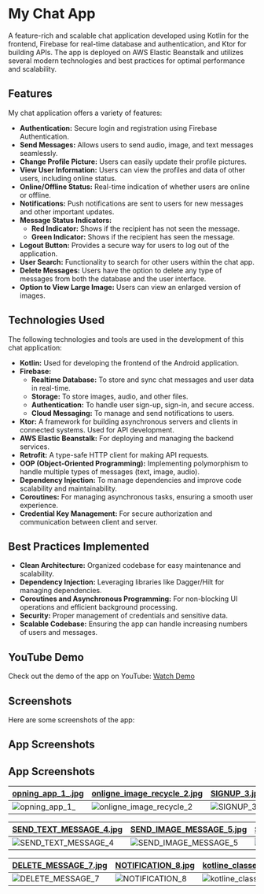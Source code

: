 # My Chat App

A feature-rich and scalable chat application developed using Kotlin for the frontend, Firebase for real-time database and authentication, and Ktor for building APIs. The app is deployed on AWS Elastic Beanstalk and utilizes several modern technologies and best practices for optimal performance and scalability.

## Features

My chat application offers a variety of features:

- **Authentication:** Secure login and registration using Firebase Authentication.
- **Send Messages:** Allows users to send audio, image, and text messages seamlessly.
- **Change Profile Picture:** Users can easily update their profile pictures.
- **View User Information:** Users can view the profiles and data of other users, including online status.
- **Online/Offline Status:** Real-time indication of whether users are online or offline.
- **Notifications:** Push notifications are sent to users for new messages and other important updates.
- **Message Status Indicators:**
  - **Red Indicator:** Shows if the recipient has not seen the message.
  - **Green Indicator:** Shows if the recipient has seen the message.
- **Logout Button:** Provides a secure way for users to log out of the application.
- **User Search:** Functionality to search for other users within the chat app.
- **Delete Messages:** Users have the option to delete any type of messages from both the database and the user interface.
- **Option to View Large Image:** Users can view an enlarged version of images.

## Technologies Used

The following technologies and tools are used in the development of this chat application:

- **Kotlin:** Used for developing the frontend of the Android application.
- **Firebase:**
  - **Realtime Database:** To store and sync chat messages and user data in real-time.
  - **Storage:** To store images, audio, and other files.
  - **Authentication:** To handle user sign-up, sign-in, and secure access.
  - **Cloud Messaging:** To manage and send notifications to users.
- **Ktor:** A framework for building asynchronous servers and clients in connected systems. Used for API development.
- **AWS Elastic Beanstalk:** For deploying and managing the backend services.
- **Retrofit:** A type-safe HTTP client for making API requests.
- **OOP (Object-Oriented Programming):** Implementing polymorphism to handle multiple types of messages (text, image, audio).
- **Dependency Injection:** To manage dependencies and improve code scalability and maintainability.
- **Coroutines:** For managing asynchronous tasks, ensuring a smooth user experience.
- **Credential Key Management:** For secure authorization and communication between client and server.

## Best Practices Implemented

- **Clean Architecture:** Organized codebase for easy maintenance and scalability.
- **Dependency Injection:** Leveraging libraries like Dagger/Hilt for managing dependencies.
- **Coroutines and Asynchronous Programming:** For non-blocking UI operations and efficient background processing.
- **Security:** Proper management of credentials and sensitive data.
- **Scalable Codebase:** Ensuring the app can handle increasing numbers of users and messages.

## YouTube Demo

Check out the demo of the app on YouTube: [Watch Demo](https://youtu.be/llaznWZZKGc)

## Screenshots

Here are some screenshots of the app:
## App Screenshots

## App Screenshots

| [opning_app_1_.jpg](images/opning_app_1_.jpg) | [onligne_image_recycle_2.jpg](images/onligne_image_recycle_2.jpg) | [SIGNUP_3.jpg](images/SIGNUP_3.jpg) |
|-----------------------------------------------|---------------------------------------------------------------|-----------------------------------|
| ![opning_app_1_](images/opning_app_1_.jpg) | ![onligne_image_recycle_2](images/onligne_image_recycle_2.jpg) | ![SIGNUP_3](images/SIGNUP_3.jpg) |

| [SEND_TEXT_MESSAGE_4.jpg](images/SEND_TEXT_MESSAGE_4.jpg) | [SEND_IMAGE_MESSAGE_5.jpg](images/SEND_IMAGE_MESSAGE_5.jpg) | [SEND_AUDIO_MESSAGE_6.jpg](images/SEND_AUDIO_MESSAGE_6.jpg) |
|--------------------------------------------------------|---------------------------------------------------------|------------------------------------------------------|
| ![SEND_TEXT_MESSAGE_4](images/SEND_TEXT_MESSAGE_4.jpg) | ![SEND_IMAGE_MESSAGE_5](images/SEND_IMAGE_MESSAGE_5.jpg) | ![SEND_AUDIO_MESSAGE_6](images/SEND_AUDIO_MESSAGE_6.jpg) |

| [DELETE_MESSAGE_7.jpg](images/DELETE_MESSAGE_7.jpg) | [NOTIFICATION_8.jpg](images/NOTIFICATION_8.jpg) | [kotline_classes_structure_chat_9.png](images/kotline_classes_structure_chat_9.png) |
|----------------------------------------------------|--------------------------------------------------|--------------------------------------------------------------------------------------|
| ![DELETE_MESSAGE_7](images/DELETE_MESSAGE_7.jpg) | ![NOTIFICATION_8](images/NOTIFICATION_8.jpg) | ![kotline_classes_structure_chat_9](images/kotline_classes_structure_chat_9.png) |
